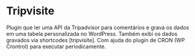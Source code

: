 # Tripvisite
 Plugin que ler uma API da Tripadvisor para comentários e grava os dados em uma tabela personalizada no WordPress. Também exibi os dados gravados via shortcodes [tripvisite]. Com ajuda do plugin de CRON (WP Crontrol) para executar periodicamente.
